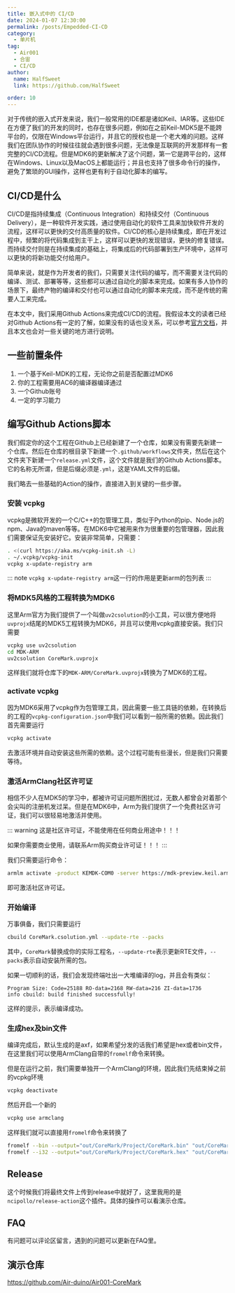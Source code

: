 ```yaml
---
title: 嵌入式中的 CI/CD
date: 2024-01-07 12:30:00
permalink: /posts/Empedded-CI-CD
category:
  - 单片机
tag:
  - Air001
  - 合宙
  - CI/CD
author: 
  name: HalfSweet
  link: https://github.com/HalfSweet

order: 10
---
```


对于传统的嵌入式开发来说，我们一般常用的IDE都是诸如Keil、IAR等。这些IDE在方便了我们的开发的同时，也存在很多问题，例如在之前Keil-MDK5是不能跨平台的，仅限在Windows平台运行，并且它的授权也是一个老大难的问题。这样我们在团队协作的时候往往就会遇到很多问题，无法像是互联网的开发那样有一套完整的CI/CD流程。但是MDK6的更新解决了这个问题，第一它是跨平台的，这样在Windows、Linux以及MacOS上都能运行；并且也支持了很多命令行的操作，避免了繁琐的GUI操作，这样也更有利于自动化脚本的编写。

<!-- more -->

## CI/CD是什么

CI/CD是指持续集成（Continuous Integration）和持续交付（Continuous Delivery），是一种软件开发实践，通过使用自动化的软件工具来加快软件开发的流程，这样可以更快的交付高质量的软件。CI/CD的核心是持续集成，即在开发过程中，频繁的将代码集成到主干上，这样可以更快的发现错误，更快的修复错误。而持续交付则是在持续集成的基础上，将集成后的代码部署到生产环境中，这样可以更快的将新功能交付给用户。

简单来说，就是作为开发者的我们，只需要关注代码的编写，而不需要关注代码的编译、测试、部署等等，这些都可以通过自动化的脚本来完成。如果有多人协作的场景下，最终产物的编译和交付也可以通过自动化的脚本来完成，而不是传统的需要人工来完成。

在本文中，我们采用Github Actions来完成CI/CD的流程。我假设本文的读者已经对Github Actions有一定的了解，如果没有的话也没关系，可以参考[官方文档](https://docs.github.com/cn/actions/learn-github-actions/introduction-to-github-actions)，并且本文也会对一些关键的地方进行说明。

## 一些前置条件

1. 一个基于Keil-MDK的工程，无论你之前是否配置过MDK6
2. 你的工程需要用AC6的编译器编译通过
3. 一个Github账号
4. 一定的学习能力

## 编写Github Actions脚本

我们假定你的这个工程在Github上已经新建了一个仓库，如果没有需要先新建一个仓库。然后在仓库的根目录下新建一个`.github/workflows`文件夹，然后在这个文件夹下新建一个`release.yml`文件，这个文件就是我们的Github Actions脚本。它的名称无所谓，但是后缀必须是`.yml`，这是YAML文件的后缀。

我们略去一些基础的Action的操作，直接进入到关键的一些步骤。

### 安装 vcpkg

vcpkg是微软开发的一个C/C++的包管理工具，类似于Python的pip、Node.js的npm、Java的maven等等。在MDK6中它被用来作为很重要的包管理器，因此我们需要保证先安装好它。安装非常简单，只需要：

```bash
. <(curl https://aka.ms/vcpkg-init.sh -L)
. ~/.vcpkg/vcpkg-init
vcpkg x-update-registry arm
```

::: note
`vcpkg x-update-registry arm`这一行的作用是更新arm的包列表
:::

### 将MDK5风格的工程转换为MDK6

这里Arm官方为我们提供了一个叫做`uv2csolution`的小工具，可以很方便地将`uvprojx`结尾的MDK5工程转换为MDK6，并且可以使用vcpkg直接安装。我们只需要

```bash
vcpkg use uv2csolution
cd MDK-ARM
uv2csolution CoreMark.uvprojx
```

这样我们就将仓库下的`MDK-ARM/CoreMark.uvprojx`转换为了MDK6的工程。

### activate vcpkg

因为MDK6采用了vcpkg作为包管理工具，因此需要一些工具链的依赖，在转换后的工程的`vcpkg-configuration.json`中我们可以看到一般所需的依赖。因此我们首先需要运行

```bash
vcpkg activate
```

去激活环境并自动安装这些所需的依赖。这个过程可能有些漫长，但是我们只需要等待。

### 激活ArmClang社区许可证

相信不少人在MDK5的学习中，都被许可证问题所困扰过，无数人都曾会对着那个会尖叫的注册机发过呆。但是在MDK6中，Arm为我们提供了一个免费社区许可证，我们可以很轻易地激活并使用。

::: warning
这是社区许可证，不能使用在任何商业用途中！！！

如果你需要商业使用，请联系Arm购买商业许可证！！！
:::

我们只需要运行命令：

```bash
armlm activate -product KEMDK-COM0 -server https://mdk-preview.keil.arm.com
```

即可激活社区许可证。

### 开始编译

万事俱备，我们只需要运行

```bash
cbuild CoreMark.csolution.yml --update-rte --packs
```

其中，`CoreMark`替换成你的实际工程名，`--update-rte`表示更新RTE文件，`--packs`表示自动安装所需的包。

如果一切顺利的话，我们会发现终端吐出一大堆编译的log，并且会有类似：

```text
Program Size: Code=25188 RO-data=2168 RW-data=216 ZI-data=1736  
info cbuild: build finished successfully!
```

这样的提示，表示编译成功。

### 生成hex及bin文件

编译完成后，默认生成的是axf，如果希望分发的话我们希望是hex或者bin文件，在这里我们可以使用ArmClang自带的`fromelf`命令来转换。

但是在运行之前，我们需要单独开一个ArmClang的环境，因此我们先结束掉之前的vcpkg环境

```bash
vcpkg deactivate
```

然后开启一个新的

```bash
vcpkg use armclang
```

这样我们就可以直接用`fromelf`命令来转换了

```bash
fromelf --bin --output="out/CoreMark/Project/CoreMark.bin" "out/CoreMark/Project/CoreMark.axf"
fromelf --i32 --output="out/CoreMark/Project/CoreMark.hex" "out/CoreMark/Project/CoreMark.axf"
```

## Release

这个时候我们将最终文件上传到release中就好了，这里我用的是`ncipollo/release-action`这个插件。具体的操作可以看演示仓库。

## FAQ

有问题可以评论区留言，遇到的问题可以更新在FAQ里。

## 演示仓库

<https://github.com/Air-duino/Air001-CoreMark>
